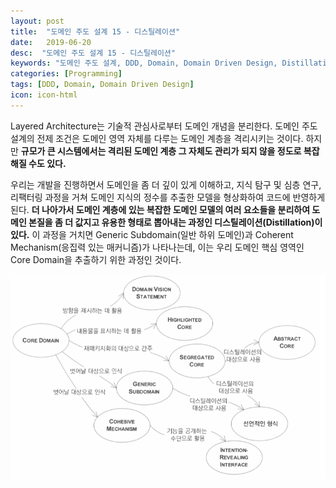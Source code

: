 ```yaml
---
layout: post
title:  "도메인 주도 설계 15 - 디스틸레이션"
date:   2019-06-20
desc:  "도메인 주도 설계 15 - 디스틸레이션"
keywords: "도메인 주도 설계, DDD, Domain, Domain Driven Design, Distillation, 디스틸레이션"
categories: [Programming]
tags: [DDD, Domain, Domain Driven Design]
icon: icon-html
---
```


Layered Architecture는 기술적 관심사로부터 도메인 개념을 분리한다. 도메인 주도 설계의 전제 조건은 도메인 영역 자체를 다루는 도메인 계층을 격리시키는 것이다. 하지만 **규모가 큰 시스템에서는 격리된 도메인 계층 그 자체도 관리가 되지 않을 정도로 복잡해질 수도 있다.**

우리는 개발을 진행하면서 도메인을 좀 더 깊이 있게 이해하고, 지식 탐구 및 심층 연구, 리팩터링 과정을 거쳐 도메인 지식의 정수를 추출한 모델을 형상화하여 코드에 반영하게 된다. **더 나아가서 도메인 계층에 있는 복잡한 도메인 모델의 여러 요소들을 분리하여 도메인 본질을 좀 더 값지고 유용한 형태로 뽑아내는 과정인 디스틸레이션(Distillation)이 있다.** 이 과정을 거치면 Generic Subdomain(일반 하위 도메인)과 Coherent Mechanism(응집력 있는 매커니즘)가 나타나는데, 이는 우리 도메인 핵심 영역인 Core Domain을 추출하기 위한 과정인 것이다.

![00.png](/static/assets/img/blog/programming/2019-06-20-domain_driven_design_15/00.png)

